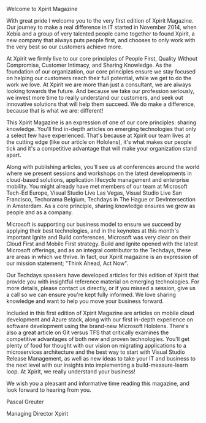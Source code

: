 Welcome to Xpirit Magazine

With great pride I welcome you to the very first edition of Xpirit
Magazine. Our journey to make a real difference in IT started in
November 2014, when Xebia and a group of very talented people came
together to found Xpirit, a new company that always puts people first,
and chooses to only work with the very best so our customers achieve
more.

At Xpirit we firmly live to our core principles of People First, Quality
Without Compromise, Customer Intimacy, and Sharing Knowledge. As the
foundation of our organization, our core principles ensure we stay
focused on helping our customers reach their full potential, while we
get to do the work we love. At Xpirit we are more than just a
consultant, we are always looking towards the future. And because we
take our profession seriously, we invest more time to really understand
our customers, and seek out innovative solutions that will help them
succeed. We do make a difference, because that is what we are:
different!

This Xpirit Magazine is an expression of one of our core principles:
sharing knowledge. You'll find in-depth articles on emerging
technologies that only a select few have experienced. That's because at
Xpirit our team lives at the cutting edge (like our article on
Hololens), it's what makes our people tick and it's a competitive
advantage that will make your organization stand apart.

Along with publishing articles, you'll see us at conferences around the
world where we present sessions and workshops on the latest developments
in cloud-based solutions, application lifecycle management and
enterprise mobility. You might already have met members of our team at
Microsoft Tech-Ed Europe, Visual Studio Live Las Vegas, Visual Studio
Live San Francisco, Techorama Belgium, Techdays in The Hague or
DevIntersection in Amsterdam. As a core principle, sharing knowledge
ensures we grow as people and as a company.

Microsoft is supporting our business model to ensure we succeed by
applying their best technologies, and in the keynotes at this month's
important Ignite and Build conferences, Microsoft was very clear on
their Cloud First and Mobile First strategy. Build and Ignite opened
with the latest Microsoft offerings, and as an integral contributor to
the Techdays, these are areas in which we thrive. In fact, our Xpirit
magazine is an expression of our mission statement; "Think Ahead, Act
Now".

Our Techdays speakers have developed articles for this edition of Xpirit
that provide you with insightful reference material on emerging
technologies. For more details, please contact us directly, or if you
missed a session, give us a call so we can ensure you're kept fully
informed. We love sharing knowledge and want to help you move your
business forward.

Included in this first edition of Xpirit Magazine are articles on mobile
cloud development and Azure stack, along with our first in-depth
experience on software development using the brand-new Microsoft
Hololens. There's also a great article on Git versus TFS that critically
examines the competitive advantages of both new and proven technologies.
You'll get plenty of food for thought with our vision on migrating
applications to a microservices architecture and the best way to start
with Visual Studio Release Management, as well as new ideas to take your
IT and business to the next level with our insights into implementing a
build-measure-learn loop. At Xpirit, we really understand your business!

We wish you a pleasant and informative time reading this magazine, and
look forward to hearing from you.

Pascal Greuter

Managing Director Xpirit
